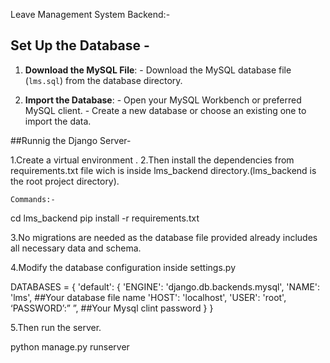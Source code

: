 Leave Management System Backend:-

## Set Up the Database -

1. **Download the MySQL File**: - Download the MySQL database file (`lms.sql`) from the database directory.

2. **Import the Database**: - Open your MySQL Workbench or preferred MySQL client. - Create a new database or choose an existing one to import the data.

##Runnig the Django Server-

1.Create a virtual environment .
2.Then install the dependencies from requirements.txt file wich is inside lms_backend directory.(lms_backend is the root project directory).

	Commands:-

  cd lms_backend
  pip install -r requirements.txt

3.No migrations are needed as the database file provided already includes all necessary data and schema.

4.Modify the database configuration inside settings.py

DATABASES = {
    'default': {
        'ENGINE': 'django.db.backends.mysql',
        'NAME': 'lms',               ##Your database file name
        'HOST': 'localhost',
        'USER': 'root',
        ‘PASSWORD’:” ”,	         ##Your Mysql clint password
    }
}

5.Then run the server.

  python manage.py runserver
